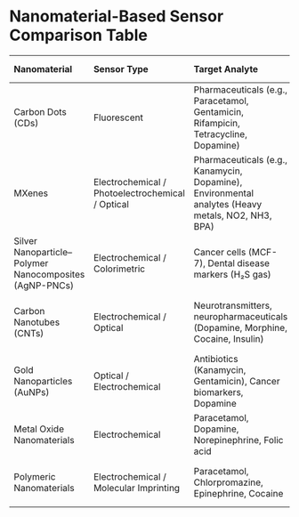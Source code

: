 # Nanomaterial-Based Sensor Comparison Table

| Nanomaterial                                           | Sensor Type                                      | Target Analyte                                                                                    | Limit of Detection                               | Sensitivity                                          | Application                                               |
|:-------------------------------------------------------|:-------------------------------------------------|:--------------------------------------------------------------------------------------------------|:-------------------------------------------------|:-----------------------------------------------------|:----------------------------------------------------------|
| Carbon Dots (CDs)                                      | Fluorescent                                      | Pharmaceuticals (e.g., Paracetamol, Gentamicin, Rifampicin, Tetracycline, Dopamine)               | Nano- to picomolar range (some femtogram levels) | High sensitivity (nanogram–femtogram levels)         | Drug detection, bioimaging, environmental monitoring      |
| MXenes                                                 | Electrochemical / Photoelectrochemical / Optical | Pharmaceuticals (e.g., Kanamycin, Dopamine), Environmental analytes (Heavy metals, NO2, NH3, BPA) | As low as 1×10⁻¹⁴ M (Pb²⁺)                       | High sensitivity, real-time monitoring               | Drug monitoring, food safety, water quality assessment    |
| Silver Nanoparticle–Polymer Nanocomposites (AgNP-PNCs) | Electrochemical / Colorimetric                   | Cancer cells (MCF-7), Dental disease markers (H₂S gas)                                            | 25 cells (for cancer cell detection)             | High sensitivity via signal amplification            | Diagnostics, wound care, antimicrobial coatings           |
| Carbon Nanotubes (CNTs)                                | Electrochemical / Optical                        | Neurotransmitters, neuropharmaceuticals (Dopamine, Morphine, Cocaine, Insulin)                    | Very low, varies by analyte                      | High electrical conductivity for sensitive detection | Drug delivery, cancer therapy, diagnostics                |
| Gold Nanoparticles (AuNPs)                             | Optical / Electrochemical                        | Antibiotics (Kanamycin, Gentamicin), Cancer biomarkers, Dopamine                                  | Sub-femtomolar detection sensitivity             | Ultrasensitive detection via plasmonic effects       | Cancer therapy, drug delivery, diagnostics, antimicrobial |
| Metal Oxide Nanomaterials                              | Electrochemical                                  | Paracetamol, Dopamine, Norepinephrine, Folic acid                                                 | Very low (nM–pM range)                           | High catalytic activity and surface area             | Pharmaceutical analysis, environmental monitoring         |
| Polymeric Nanomaterials                                | Electrochemical / Molecular Imprinting           | Paracetamol, Chlorpromazine, Epinephrine, Cocaine                                                 | Very low (nM–pM range)                           | High sensitivity, selectivity, linearity             | Biosensors, drug detection, environmental analysis        |